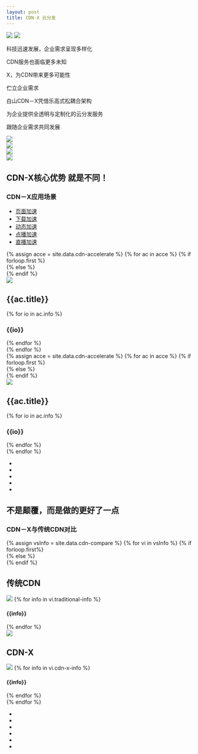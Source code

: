 ```yaml
---
layout: post
title: CDN-X 云分发
---
```


<div class="clearfix mar-b-40-sm">
    <div class="col-sm-12 col-md-6">
        <div class="products-head">
            <img class="hidden-xs" src="{{ site.baseurl }}/public/image/cdn/cdn-01.png">
            <img class="visible-xs" src="{{ site.baseurl }}/public/image/cdn/cdn-011.png">
        </div>
    </div>
    <div class="col-sm-12 col-md-6">
        <div class="service-head">
            <p>科技迅速发展，企业需求呈现多样化</p>
            <p>CDN服务也面临更多未知</p>
            <p>X，为CDN带来更多可能性</p>
            <p>伫立企业需求</p>
            <p>白山CDN－X凭借乐高式松耦合架构</p>
            <p>为企业提供全透明与定制化的云分发服务</p>
            <p>跟随企业需求共同发展</p>
        </div>
    </div>
</div>
<div class="clearfix mar-b-40-sm">
    <div class="col-xs-6">
        <img src="{{ site.baseurl }}/public/image/cdn/cdn-02.jpg">
    </div>
    <div class="col-xs-6">
        <img src="{{ site.baseurl }}/public/image/cdn/cdn-03.jpg">
    </div>
    <div class="col-xs-6">
        <img src="{{ site.baseurl }}/public/image/cdn/cdn-04.jpg">
    </div>
    <div class="col-xs-6">
        <img src="{{ site.baseurl }}/public/image/cdn/cdn-05.jpg">
    </div>
</div>
<div class="clearfix mar-b-40-sm">
    <div class="ccx-h">
        <h2>CDN-X核心优势 就是不同！</h2>
        <h3>CDN－X应用场景</h3>
    </div>
    <div class="ccx-u hidden-xs">
        <ul role="tablist">
            <li role="presentation" class="active"><a href="#ccx_ym" data-toggle="tab">页面加速</a></li>
            <li role="presentation"><a href="#ccx_xz" data-toggle="tab">下载加速</a></li>
            <li role="presentation"><a href="#ccx_dt" data-toggle="tab">动态加速</a></li>
            <li role="presentation"><a href="#ccx_db" data-toggle="tab">点播加速</a></li>
            <li role="presentation"><a href="#ccx_zb" data-toggle="tab">直播加速</a></li>
        </ul>
        <div class="tab-content">
            {% assign acce = site.data.cdn-accelerate %}
            {% for ac in acce %}
            {% if forloop.first %}
            <div role="tabpanel" class="ccx-y tab-pane active" id="{{ac.id}}">
            {% else %}
            <div role="tabpanel" class="ccx-y tab-pane" id="{{ac.id}}">
            {% endif %}
                <div class="col-xs-6">
                    <img src="{{ site.baseurl }}/public/image/cdn/{{ac.img}}">
                </div>
                <div class="col-xs-6">
                    <h2>{{ac.title}}</h2>
                    {% for io in ac.info %}
                    <h3>{{io}}</h3>
                    {% endfor %}
                </div>
                <div class="clean"></div>
            </div>
            {% endfor %}
        </div>
    </div>
    <div class="slider-cdn-xs visible-xs">
        {% assign acce = site.data.cdn-accelerate %}
        {% for ac in acce %}
        {% if forloop.first %}
        <div class="ccx-dy ccx-dy-first slider">
        {% else %}
        <div class="ccx-dy slider">
        {% endif %}
            <div class="col-xs-4 cdn-application">
                <img class="img-center" src="{{ site.baseurl }}/public/image/cdn/{{ac.img}}">
            </div>
            <div class="col-xs-8">
                <h2>{{ac.title}}</h2>
                {% for io in ac.info %}
                <h3>{{io}}</h3>
                {% endfor %}
            </div>
            <div class="clean"></div>
        </div>
        {% endfor %}
    </div>
    <div class="ccx-btn slider-btn visible-xs">
        <ul>
            <li class="ccx-btn-hover"></li>
            <li></li>
            <li></li>
            <li></li>
            <li></li>
        </ul>
    </div>
</div>
<div class="clearfix mar-b-40-sm">
    <div class="ccx-h">
        <h2>不是颠覆，而是做的更好了一点</h2>
        <h3>CDN－X与传统CDN对比</h3>
    </div>
    <div class="ccx-gd">
        {% assign vsInfo = site.data.cdn-compare %}
        {% for vi in vsInfo %}
        {% if forloop.first%}
        <div class="ccx-dy ccx-dy-first slider">   
        {% else %}
        <div class="ccx-dy slider">
        {% endif %}
            <div class="col-xs-5 color-4">
                <h2>传统CDN</h2>
                <img src="{{ site.baseurl }}/public/image/cdn/{{vi.traditional-img}}">
                {% for info in vi.traditional-info %}
                <h4>{{info}}</h4>
                {% endfor %}
            </div>
            <div class="col-xs-2">
                <img class="img-vs hidden-xs" src="{{ site.baseurl }}/public/image/cdn/cdn-vs.jpg">
                <div class="visible-xs shadow-line"></div>
            </div>
            <div class="col-xs-5 ccx-second">
                <h2>CDN-X</h2>
                <img src="{{ site.baseurl }}/public/image/cdn/{{vi.cdn-x-img}}">
                {% for info in vi.cdn-x-info %}
                <h4>{{info}}</h4>
                {% endfor %}
            </div>
            <div class="clean"></div>
        </div>
    {% endfor %}
    </div>
    <div class="ccx-btn slider-btn">
        <ul>
            <li class="ccx-btn-hover"></li>
            <li></li>
            <li></li>
            <li></li>
            <li></li>
            <li></li>
        </ul>
    </div>
</div>
